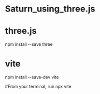 # Saturn_using_three.js
# three.js
npm install --save three

# vite
npm install --save-dev vite

#From your terminal, run
npx vite
